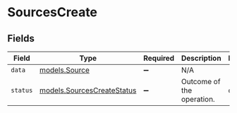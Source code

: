 # SourcesCreate


## Fields

| Field                                                                    | Type                                                                     | Required                                                                 | Description                                                              | Example                                                                  |
| ------------------------------------------------------------------------ | ------------------------------------------------------------------------ | ------------------------------------------------------------------------ | ------------------------------------------------------------------------ | ------------------------------------------------------------------------ |
| `data`                                                                   | [models.Source](../../models/shared/source.md)                           | :heavy_minus_sign:                                                       | N/A                                                                      |                                                                          |
| `status`                                                                 | [models.SourcesCreateStatus](../../models/shared/sourcescreatestatus.md) | :heavy_minus_sign:                                                       | Outcome of the operation.                                                | created                                                                  |